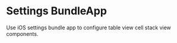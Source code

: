 # Settings BundleApp

Use iOS settings bundle app to configure table view cell stack view components.
